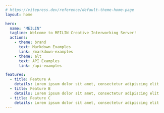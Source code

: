 ```yaml
---
# https://vitepress.dev/reference/default-theme-home-page
layout: home

hero:
  name: "MEILIN"
  tagline: Welcome to MEILIN Creative Interworking Server！
  actions:
    - theme: brand
      text: Markdown Examples
      link: /markdown-examples
    - theme: alt
      text: API Examples
      link: /api-examples

features:
  - title: Feature A
    details: Lorem ipsum dolor sit amet, consectetur adipiscing elit
  - title: Feature B
    details: Lorem ipsum dolor sit amet, consectetur adipiscing elit
  - title: Feature C
    details: Lorem ipsum dolor sit amet, consectetur adipiscing elit
---
```

<HomeUnderline />